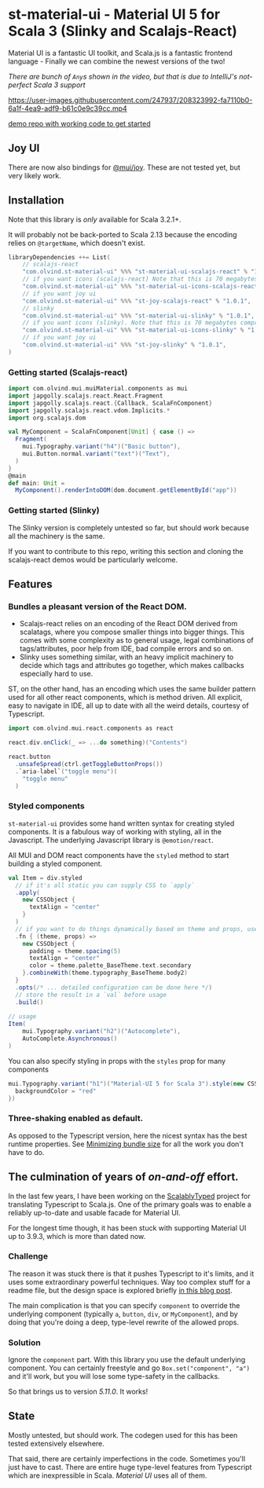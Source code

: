 # st-material-ui - Material UI 5 for Scala 3 (Slinky and Scalajs-React)


Material UI is a fantastic UI toolkit, and Scala.js is a fantastic frontend language - 
Finally we can combine the newest versions of the two!


*There are bunch of `Any`s shown in the video, but that is due to IntelliJ's not-perfect Scala 3 support*

https://user-images.githubusercontent.com/247937/208323992-fa7110b0-6a1f-4ea9-adf9-b61c0e9c39cc.mp4



[demo repo with working code to get started](https://github.com/oyvindberg/st-material-ui-demo)

## Joy UI

There are now also bindings for [@mui/joy](https://mui.com/joy-ui/getting-started/overview/). These are not tested yet, but very likely work.

## Installation

Note that this library is *only* available for Scala 3.2.1+. 

It will probably not be back-ported to Scala 2.13 because the encoding relies on `@targetName`, which doesn't exist.

```scala
libraryDependencies ++= List(
    // scalajs-react
    "com.olvind.st-material-ui" %%% "st-material-ui-scalajs-react" % "1.0.1",
    // if you want icons (scalajs-react) Note that this is 70 megabytes compressed jar file
    "com.olvind.st-material-ui" %%% "st-material-ui-icons-scalajs-react" % "1.0.1", 
    // if you want joy ui 
    "com.olvind.st-material-ui" %%% "st-joy-scalajs-react" % "1.0.1", 
    // slinky
    "com.olvind.st-material-ui" %%% "st-material-ui-slinky" % "1.0.1",
    // if you want icons (slinky). Note that this is 70 megabytes compressed jar file
    "com.olvind.st-material-ui" %%% "st-material-ui-icons-slinky" % "1.0.1", 
    // if you want joy ui 
    "com.olvind.st-material-ui" %%% "st-joy-slinky" % "1.0.1", 
)
```

### Getting started (Scalajs-react)

```scala
import com.olvind.mui.muiMaterial.components as mui
import japgolly.scalajs.react.React.Fragment
import japgolly.scalajs.react.{Callback, ScalaFnComponent}
import japgolly.scalajs.react.vdom.Implicits.*
import org.scalajs.dom

val MyComponent = ScalaFnComponent[Unit] { case () =>
  Fragment(
    mui.Typography.variant("h4")("Basic button"),
    mui.Button.normal.variant("text")("Text"),
  )
}
@main
def main: Unit =
  MyComponent().renderIntoDOM(dom.document.getElementById("app"))

```

### Getting started (Slinky)
The Slinky version is completely untested so far, but should work because all the machinery is the same.

If you want to contribute to this repo, writing this section and cloning the scalajs-react demos would be particularly welcome.


## Features

### Bundles a pleasant version of the React DOM.

- Scalajs-react relies on an encoding of the React DOM derived from scalatags, where you compose smaller things into bigger things. This comes with some complexity as to general usage, legal combinations of tags/attributes, poor help from IDE, bad compile errors and so on.
- Slinky uses something similar, with an heavy implicit machinery to decide which tags and attributes go together, which makes callbacks especially hard to use.

ST, on the other hand, has an encoding which uses the same builder pattern used for all other react components, which is method driven. All explicit, easy to navigate in IDE, all up to date with all the weird details, courtesy of Typescript.

```scala
import com.olvind.mui.react.components as react

react.div.onClick(_ => ...do something)("Contents") 

react.button
  .unsafeSpread(ctrl.getToggleButtonProps())
  .`aria-label`("toggle menu")(
    "toggle menu"
  )
```

### Styled components

`st-material-ui` provides some hand written syntax for creating styled components. It is a fabulous way of working with styling, all in the Javascript. The underlying Javascript library is `@emotion/react`.

All MUI and DOM react components have the `styled` method to start building a styled component. 

```scala
val Item = div.styled
  // if it's all static you can supply CSS to `apply`
  .apply(
    new CSSObject {
      textAlign = "center"
    }
  )  
  // if you want to do things dynamically based on theme and props, use `fn`
  .fn { (theme, props) =>
    new CSSObject {
      padding = theme.spacing(5)
      textAlign = "center"
      color = theme.palette_BaseTheme.text.secondary
    }.combineWith(theme.typography_BaseTheme.body2)
  }
  .opts(/* ... detailed configuration can be done here */)
  // store the result in a `val` before usage
  .build()
  
// usage
Item(
    mui.Typography.variant("h2")("Autocomplete"),
    AutoComplete.Asynchronous()
)  
```

You can also specify styling in props with the `styles` prop for many components
```scala
mui.Typography.variant("h1")("Material-UI 5 for Scala 3").style(new CSSProperties {
  backgroundColor = "red"
})
```    

### Three-shaking enabled as default.

As opposed to the Typescript version, here the nicest syntax has the best runtime properties. See [Minimizing bundle size](https://mui.com/material-ui/guides/minimizing-bundle-size/) for all the work you don't have to do.



## The culmination of years of *on-and-off* effort.

In the last few years, I have been working on the [ScalablyTyped](https://scalablytyped.org) project for translating Typescript to Scala.js. One of the primary goals was to enable a reliably up-to-date and usable facade for Material UI.

For the longest time though, it has been stuck with supporting Material UI up to 3.9.3, which is more than dated now.

### Challenge 
The reason it was stuck there is that it pushes Typescript to it's limits, and it uses some extraordinary powerful techniques.
Way too complex stuff for a readme file, but the design space is explored briefly [in this blog post](https://blog.andrewbran.ch/polymorphic-react-components/).

The main complication is that you can specify `component` to override the underlying component (typically `a`, `button`, `div`, or `MyComponent`), and 
by doing that you're doing a deep, type-level rewrite of the allowed props.

### Solution

Ignore the `component` part. With this library you use the default underlying component.
You can certainly freestyle and go `Box.set("component", "a")` and it'll work, but you will lose some type-safety in the callbacks.

So that brings us to version *5.11.0*. It works!

## State

Mostly untested, but should work. The codegen used for this has been tested extensively elsewhere.

That said, there are certainly imperfections in the code. Sometimes you'll just have to cast. There are entire huge type-level features from Typescript which are inexpressible in Scala. *Material UI* uses all of them.




